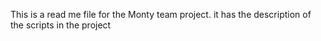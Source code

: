 This is a read me file for the Monty team project.
it has the description of the scripts in the project
